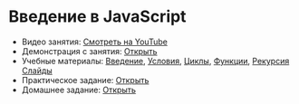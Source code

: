 # Введение в JavaScript

* Видео занятия: [Смотреть на YouTube](https://youtu.be/lQsuHIubV8Q) 
* Демонстрация с занятия: [Открыть](https://github.com/maxchv/WebShort/tree/master/module02/lesson01/demo)
* Учебные материалы: [Введение](unit01.pdf), [Условия](unit02.pdf), [Циклы](unit03.pdf), [Функции](unit04.pdf), [Рекурсия](unit05.pdf) [Слайды](https://docs.google.com/presentation/d/1H1j_ueLfl-vmrJJXJ7eeRY5P6C-J1ry9lIdKm04jY3Y/edit#slide=id.g50fb6f8462_0_4)
* Практическое задание: [Открыть](practice.pdf)
* Домашнее задание: [Открыть](hw.pdf)